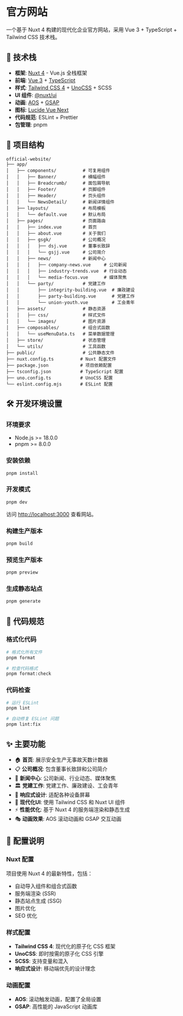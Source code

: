 # 官方网站

一个基于 Nuxt 4 构建的现代化企业官方网站，采用 Vue 3 + TypeScript + Tailwind CSS 技术栈。

## 🚀 技术栈

- **框架**: [Nuxt 4](https://nuxt.com/) - Vue.js 全栈框架
- **前端**: [Vue 3](https://vuejs.org/) + [TypeScript](https://www.typescriptlang.org/)
- **样式**: [Tailwind CSS 4](https://tailwindcss.com/) + [UnoCSS](https://unocss.dev/) + SCSS
- **UI 组件**: [@nuxt/ui](https://ui.nuxt.com/)
- **动画**: [AOS](https://michalsnik.github.io/aos/) + [GSAP](https://greensock.com/gsap/)
- **图标**: [Lucide Vue Next](https://lucide.dev/)
- **代码规范**: ESLint + Prettier
- **包管理**: pnpm

## 📁 项目结构

```
official-website/
├── app/
│   ├── components/          # 可复用组件
│   │   ├── Banner/          # 横幅组件
│   │   ├── Breadcrumb/      # 面包屑导航
│   │   ├── Footer/          # 页脚组件
│   │   ├── Header/          # 页头组件
│   │   └── NewsDetail/      # 新闻详情组件
│   ├── layouts/             # 布局模板
│   │   └── default.vue      # 默认布局
│   ├── pages/               # 页面路由
│   │   ├── index.vue        # 首页
│   │   ├── about.vue        # 关于我们
│   │   ├── gsgk/            # 公司概况
│   │   │   ├── dsj.vue      # 董事长致辞
│   │   │   └── gsjj.vue     # 公司简介
│   │   ├── news/            # 新闻中心
│   │   │   ├── company-news.vue     # 公司新闻
│   │   │   ├── industry-trends.vue  # 行业动态
│   │   │   └── media-focus.vue      # 媒体聚焦
│   │   └── party/           # 党建工作
│   │       ├── integrity-building.vue  # 廉政建设
│   │       ├── party-building.vue      # 党建工作
│   │       └── union-youth.vue         # 工会青年
│   ├── assets/              # 静态资源
│   │   ├── css/             # 样式文件
│   │   └── images/          # 图片资源
│   ├── composables/         # 组合式函数
│   │   └── useMenuData.ts   # 菜单数据管理
│   ├── store/               # 状态管理
│   └── utils/               # 工具函数
├── public/                  # 公共静态文件
├── nuxt.config.ts          # Nuxt 配置文件
├── package.json            # 项目依赖配置
├── tsconfig.json           # TypeScript 配置
├── uno.config.ts           # UnoCSS 配置
└── eslint.config.mjs       # ESLint 配置
```

## 🛠️ 开发环境设置

### 环境要求

- Node.js >= 18.0.0
- pnpm >= 8.0.0

### 安装依赖

```bash
pnpm install
```

### 开发模式

```bash
pnpm dev
```

访问 [http://localhost:3000](http://localhost:3000) 查看网站。

### 构建生产版本

```bash
pnpm build
```

### 预览生产版本

```bash
pnpm preview
```

### 生成静态站点

```bash
pnpm generate
```

## 📝 代码规范

### 格式化代码

```bash
# 格式化所有文件
pnpm format

# 检查代码格式
pnpm format:check
```

### 代码检查

```bash
# 运行 ESLint
pnpm lint

# 自动修复 ESLint 问题
pnpm lint:fix
```

## ✨ 主要功能

- 🏠 **首页**: 展示安全生产无事故天数计数器
- 📋 **公司概况**: 包含董事长致辞和公司简介
- 📰 **新闻中心**: 公司新闻、行业动态、媒体聚焦
- 🏛️ **党建工作**: 党建工作、廉政建设、工会青年
- 📱 **响应式设计**: 适配各种设备屏幕
- 🎨 **现代化UI**: 使用 Tailwind CSS 和 Nuxt UI 组件
- ⚡ **性能优化**: 基于 Nuxt 4 的服务端渲染和静态生成
- 🎭 **动画效果**: AOS 滚动动画和 GSAP 交互动画

## 🔧 配置说明

### Nuxt 配置

项目使用 Nuxt 4 的最新特性，包括：
- 自动导入组件和组合式函数
- 服务端渲染 (SSR)
- 静态站点生成 (SSG)
- 图片优化
- SEO 优化

### 样式配置

- **Tailwind CSS 4**: 现代化的原子化 CSS 框架
- **UnoCSS**: 即时按需的原子化 CSS 引擎
- **SCSS**: 支持变量和混入
- **响应式设计**: 移动端优先的设计理念

### 动画配置

- **AOS**: 滚动触发动画，配置了全局设置
- **GSAP**: 高性能的 JavaScript 动画库

